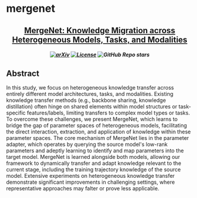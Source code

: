 # mergenet

<h2 align="center"><a href="https://arxiv.org/abs/2404.13322">MergeNet: Knowledge Migration across Heterogeneous Models, Tasks, and Modalities </a></h2>

<h5 align=center>

[![arXiv](https://img.shields.io/badge/Arxiv-2404.13322-red?logo=arxiv&label=Arxiv&color=red)](https://arxiv.org/abs/2404.13322)
[![License](https://img.shields.io/badge/Code%20License-MIT%20License-yellow)](https://github.com/SUSTechBruce/LOOK-M/blob/main/LICENSE)
![GitHub Repo stars](https://img.shields.io/github/stars/Fantasylii/mergenet)
</h5>

## Abstract
In this study, we focus on heterogeneous knowledge transfer across entirely different model architectures, tasks, and modalities. Existing knowledge transfer methods (e.g., backbone sharing, knowledge distillation) often hinge on shared elements within model structures or task-specific features/labels, limiting transfers to complex model types or tasks. To overcome these challenges, we present MergeNet, which learns to bridge the gap of parameter spaces of heterogeneous models, facilitating the direct interaction, extraction, and application of knowledge within these parameter spaces. The core mechanism of MergeNet lies in the parameter adapter, which operates by querying the source model's low-rank parameters and adeptly learning to identify and map parameters into the target model. MergeNet is learned alongside both models, allowing our framework to dynamically transfer and adapt knowledge relevant to the current stage, including the training trajectory knowledge of the source model. Extensive experiments on heterogeneous knowledge transfer demonstrate significant improvements in challenging settings, where representative approaches may falter or prove less applicable.
